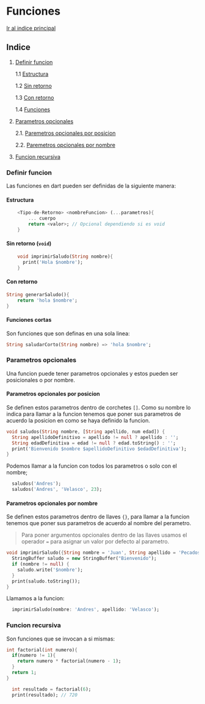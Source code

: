 # Funciones
[Ir al indice principal](https://github.com/velascoandrs/Dart-101/blob/master/README.md)

## Indice
1. [Definir funcion](#definir-funcion)

    1.1 [Estructura](#estructura)
    
    1.2 [Sin retorno](#sin-retorno-void)
    
    1.3 [Con retorno](#con-retorno)
    
    1.4 [Funciones](#funciones-cortas)
    
2. [Parametros opcionales](#parametros-opcionales)

    2.1. [Paremetros opcionales por posicion](#parametros-opcionales-por-posicion)
    
    2.2. [Paremetros opcionales por nombre](#parametros-opcionales-por-nombre)

4. [Funcion recursiva](#funcion-recursiva)


### Definir funcion
Las funciones en dart pueden ser definidas de la siguiente manera:
#### Estructura
```dart
    <Tipo-de-Retorno> <nombreFuncion> (...parametros){
        ... cuerpo
        return <valor>; // Opcional dependiendo si es void
    } 
```


#### Sin retorno (`void`)
```dart
    void imprimirSaludo(String nombre){
      print('Hola $nombre');
    }
```

#### Con retorno
```dart
String generarSaludo(){
    return 'hola $nombre';
}
```

#### Funciones cortas
Son funciones que son definas en una sola linea:

```dart
String saludarCorto(String nombre) => 'hola $nombre';
```

### Parametros opcionales

Una funcion puede tener parametros opcionales y estos pueden ser posicionales o por nombre.

#### Parametros opcionales por posicion

Se definen estos parametros dentro de corchetes `[]`. Como su nombre lo indica
para llamar a la funcion tenemos que poner sus parametros de acuerdo la posicion
en como se haya definido la funcion.

```dart
void saludos(String nombre, [String apellido, num edad]) {
  String apellidoDefinitivo = apellido != null ? apellido : '';
  String edadDefinitiva = edad != null ? edad.toString() : '';
  print('Bienvenido $nombre $apellidoDefinitivo $edadDefinitiva');
}
```

Podemos llamar a la funcion con todos los parametros o solo con el nombre;

```dart
  saludos('Andres');
  saludos('Andres', 'Velasco', 23);
```

#### Parametros opcionales por nombre
Se definen estos parametros dentro de llaves `{}`, para llamar a la funcion tenemos que poner
sus parametros de acuerdo al nombre del perametro.


>Para poner argumentos opcionales dentro de las llaves usamos el operador `=` para asignar
>un valor por defecto al parametro.

```dart
void imprimirSaludo({String nombre = 'Juan', String apellido = 'Pecados'}) {
  StringBuffer saludo = new StringBuffer("Bienvenido");
  if (nombre != null) {
    saludo.write('$nombre');
  }
  print(saludo.toString());
}
```

Llamamos a la funcion:

```dart
  imprimirSaludo(nombre: 'Andres', apellido: 'Velasco');
```

### Funcion recursiva
Son funciones que se invocan a si mismas:

```dart
int factorial(int numero){
  if(numero != 1){
    return numero * factorial(numero - 1);
  }
  return 1;
}
```

```dart
  int resultado = factorial(6);
  print(resultado); // 720
```